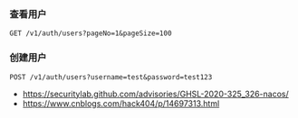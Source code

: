 ### 查看用户
```
GET /v1/auth/users?pageNo=1&pageSize=100
```

### 创建用户
```
POST /v1/auth/users?username=test&password=test123
```

- https://securitylab.github.com/advisories/GHSL-2020-325_326-nacos/
- https://www.cnblogs.com/hack404/p/14697313.html
